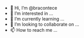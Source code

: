 - 👋 Hi, I’m @bracontece
- 👀 I’m interested in ...
- 🌱 I’m currently learning ...
- 💞️ I’m looking to collaborate on ...
- 📫 How to reach me ...

<!---
bracontece/bracontece is a ✨ special ✨ repository because its `README.md` (this file) appears on your GitHub profile.
You can click the Preview link to take a look at your changes.
--->
